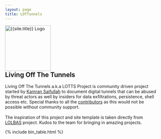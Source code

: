 ```yaml
---
layout: page
title: LOTTunnels
---
```


<script async src="https://www.googletagmanager.com/gtag/js?id=UA-133649096-1"></script>
<script>
  window.dataLayer = window.dataLayer || [];
  function gtag(){dataLayer.push(arguments);}
  gtag('js', new Date());
  gtag('config', 'UA-133649096-1');
</script>

<div class="header-box">
<a href="https://github.com/LOTTunnels/LOTTunnels.github.io/blob/master/README.md"><img src="{{ '/assets/logo.png' | relative_url }}" height="150" alt="{{site.title}} Logo" style="margin-right: 10px;"></a>
<div>
<h2 style="margin-top: 0">Living Off The Tunnels</h2>
Living Off The Tunnels a.k.a LOTTS Project is community driven project started by <a href="https://linkedin.com/in/KamranSaifullah">Kamran Saifullah</a> to document digital tunnels that can be abused by threat actors as well by insiders for data exfiltrations, persistence, shell access etc. Special thanks to all the <a href="https://lottunnels.github.io/contributors/">contributors</a> as this would not be possible without community support.
<br><br>
The inspiration of this project and site template is taken directly from <a href="https://lolbas-project.github.io/">LOLBAS</a> project. Kudos to the team for bringing in amazing projects. 
<br>
</div>
</div>

[functions]: /functions/
{% include bin_table.html %}
